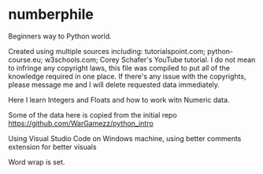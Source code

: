 # numberphile
Beginners way to Python world.

Created using multiple sources including: tutorialspoint.com; python-course.eu; w3schools.com; Corey Schafer's YouTube tutorial. I do not mean to infringe any copyright laws, this file was compiled to put all of the knowledge required in one place. If there's any issue with the copyrights, please message me and I will delete requested data immediately.

Here I learn Integers and Floats and how to work witn Numeric data.

Some of the data here is copied from the initial repo https://github.com/WarGamezz/python_intro

Using Visual Studio Code on Windows machine, using better comments extension for better visuals

Word wrap is set.
